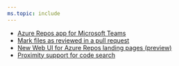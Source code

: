 ```yaml
---
ms.topic: include
---
```


- [Azure Repos app for Microsoft Teams](#azure-repos-app-for-microsoft-teams)
- [Mark files as reviewed in a pull request](#mark-files-as-reviewed-in-a-pull-request)
- [New Web UI for Azure Repos landing pages (preview)](#new-web-ui-for-azure-repos-landing-pages-preview)
- [Proximity support for code search](#proximity-support-for-code-search)